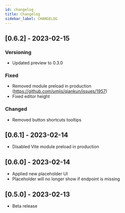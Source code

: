 ```yaml
---
id: changelog
title: Changelog
sidebar_label: CHANGELOG
---
```

## [0.6.2] - 2023-02-15

### Versioning

- Updated preview to 0.3.0

### Fixed

- Removed module preload in production (<https://github.com/umijs/qiankun/issues/1957>)
- Fixed editor height

### Changed

- Removed button shortcuts tooltips

## [0.6.1] - 2023-02-14

- Disabled Vite module preload in production

## [0.6.0] - 2023-02-14

- Applied new placeholder UI
- Placeholder will no longer show if endpoint is missing

## [0.5.0] - 2023-02-13

- Beta release
